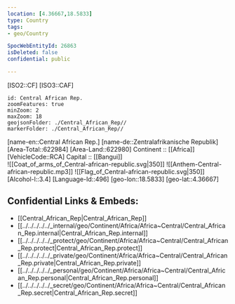 ```yaml
---
location: [4.36667,18.5833] 
type: Country
tags:
- geo/Country

SpocWebEntityId: 26863
isDeleted: false
confidential: public

---
```

[ISO2::CF] 
[ISO3::CAF] 
```leaflet
id: Central African Rep.
zoomFeatures: true 
minZoom: 2 
maxZoom: 18
geojsonFolder: ./Central_African_Rep//
markerFolder: ./Central_African_Rep//
```

[name-en::Central African Rep.] 
[name-de::Zentralafrikanische Republik] 
[Area-Total::622984] 
[Area-Land::622980] 
Continent :: [[Africa]]  
[VehicleCode::RCA] 
Capital :: [[Bangui]]  
![[Coat_of_arms_of_Central-african-republic.svg|350]] 
![[Anthem-Central-african-republic.mp3]] 
![[Flag_of_Central-african-republic.svg|350]] 
[Alcohol-l::3.4] 
[Language-Id::496] 
[geo-lon::18.5833] 
[geo-lat::4.36667] 



## Confidential Links & Embeds: 
- [[Central_African_Rep|Central_African_Rep]] 
- [[../../../../../_internal/geo/Continent/Africa/Africa~Central/Central_African_Rep.internal|Central_African_Rep.internal]] 
- [[../../../../../_protect/geo/Continent/Africa/Africa~Central/Central_African_Rep.protect|Central_African_Rep.protect]] 
- [[../../../../../_private/geo/Continent/Africa/Africa~Central/Central_African_Rep.private|Central_African_Rep.private]] 
- [[../../../../../_personal/geo/Continent/Africa/Africa~Central/Central_African_Rep.personal|Central_African_Rep.personal]] 
- [[../../../../../_secret/geo/Continent/Africa/Africa~Central/Central_African_Rep.secret|Central_African_Rep.secret]] 

